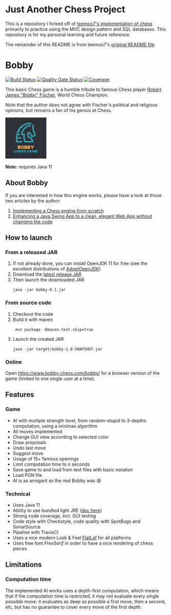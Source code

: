 # Just Another Chess Project
This is a repository I forked off of [teemoo7's implementation of chess](https://github.com/teemoo7/bobby) primarily to practice using the MVC design pattern and SQL databases. This repository is for my personal learning and future reference.

The remainder of this README is from teemoo7's [original README file](https://github.com/teemoo7/bobby/blob/master/README.md).

# Bobby

[![Build Status](https://travis-ci.org/teemoo7/bobby.svg?branch=master)](https://travis-ci.org/teemoo7/bobby) [![Quality Gate Status](https://sonarcloud.io/api/project_badges/measure?project=ch.teemoo%3Abobby&metric=alert_status)](https://sonarcloud.io/dashboard?id=ch.teemoo%3Abobby) [![Coverage](https://sonarcloud.io/api/project_badges/measure?project=ch.teemoo%3Abobby&metric=coverage)](https://sonarcloud.io/dashboard?id=ch.teemoo%3Abobby)

This basic Chess game is a humble tribute to famous Chess player [Robert James "Bobby" Fischer](https://en.wikipedia.org/wiki/Bobby_Fischer), World Chess Champion.

Note that the author does not agree with Fischer's political and religious opinions, but remains a fan of his genius at Chess.

![Bobby Chess Game](src/main/resources/img/logo.png "Bobby Chess Game")

**Note:** requires Java 11

## About Bobby

If you are interested in how this engine works, please have a look at those two articles by the author:

1. [Implementing a Chess engine from scratch](https://towardsdatascience.com/implementing-a-chess-engine-from-scratch-be38cbdae91?source=friends_link&sk=ebc15d3d963f1e61ca1bfe7961afdcad)
2. [Enhancing a Java Swing App to a clean, elegant Web App without changing the code](https://codeburst.io/enhancing-a-java-swing-app-to-a-clean-elegant-web-app-without-changing-the-code-a69d7c1c2781?source=friends_link&sk=952623a093a6bed7870746b52719ef88)

## How to launch

### From a released JAR

1. If not already done, you can install OpenJDK 11 for free (see the excellent distributions of [AdoptOpenJDK](https://adoptopenjdk.net/?variant=openjdk11&jvmVariant=hotspot))
2. Download the [latest release JAR](https://github.com/teemoo7/bobby/releases/download/bobby-0.1/bobby-0.1.jar)
3. Then launch the downloaded JAR
    ```
    java -jar bobby-0.1.jar 
    ```
 
### From source code

1. Checkout the code
2. Build it with maven
    ```
     mvn package -Dmaven.test.skip=true
    ```
3. Launch the created JAR
    ```
    java -jar target/bobby-1.0-SNAPSHOT.jar 
    ```

### Online

Open https://www.bobby-chess.com/bobby/ for a browser version of the game (limited to one single user at a time).

## Features

### Game

* AI with multiple strength level, from random-stupid to 3-depths computation, using a minimax algorithm
* All moves implemented
* Change GUI view according to selected color
* Draw proposals
* Undo last move
* Suggest move
* Usage of 15+ famous openings
* Limit computation time to _n_ seconds
* Save game to and load from text files with basic notation
* Load PGN file
* AI is as arrogant as the real Bobby was :smile:

### Technical

* Uses Java 11
* Ability to use bundled light JRE ([doc here](PACKAGE.md))
* Strong code coverage, incl. GUI testing
* Code style with Checkstyle, code quality with SpotBugs and SonarSource
* Pipeline with TravisCI
* Uses a nice modern Look & Feel [FlatLaf](https://github.com/JFormDesigner/FlatLaf) for all platforms
* Uses free font _FreeSerif_ in order to have a nice rendering of chess pieces

## Limitations

### Computation time

The implemented AI works uses a depth-first computation, which means that if the computation time is restricted, it may not evaluate every single possible move: it evaluates as deep as possible a first move, then a second, etc, but has no guarantee to cover every move of the first depth.
